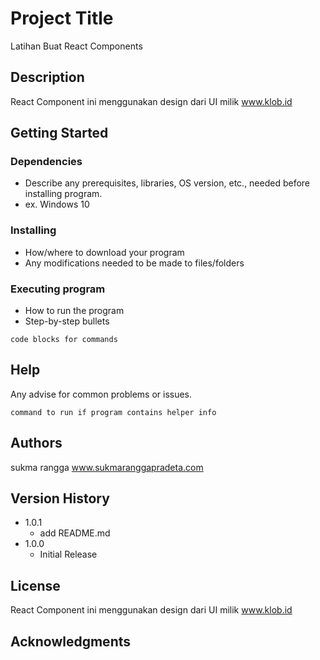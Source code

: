 # Project Title

Latihan Buat React Components

## Description

React Component ini menggunakan design dari UI milik www.klob.id

## Getting Started

### Dependencies

- Describe any prerequisites, libraries, OS version, etc., needed before installing program.
- ex. Windows 10

### Installing

- How/where to download your program
- Any modifications needed to be made to files/folders

### Executing program

- How to run the program
- Step-by-step bullets

```
code blocks for commands
```

## Help

Any advise for common problems or issues.

```
command to run if program contains helper info
```

## Authors

sukma rangga
www.sukmaranggapradeta.com

## Version History

- 1.0.1
  - add README.md
- 1.0.0
  - Initial Release

## License

React Component ini menggunakan design dari UI milik www.klob.id

## Acknowledgments
